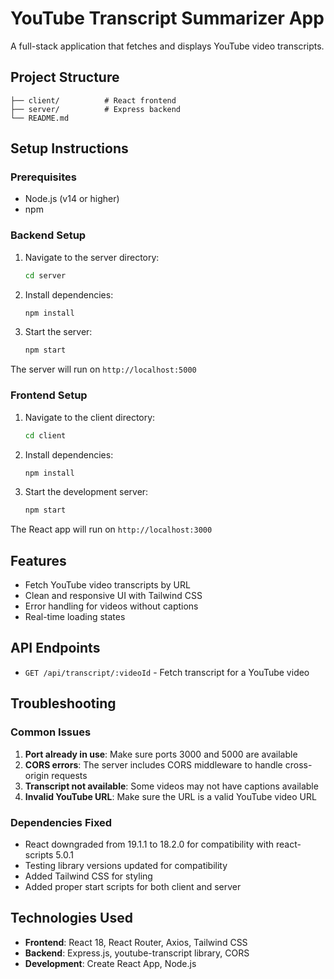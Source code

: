 # YouTube Transcript Summarizer App

A full-stack application that fetches and displays YouTube video transcripts.

## Project Structure

```
├── client/          # React frontend
├── server/          # Express backend
└── README.md
```

## Setup Instructions

### Prerequisites
- Node.js (v14 or higher)
- npm

### Backend Setup
1. Navigate to the server directory:
   ```bash
   cd server
   ```

2. Install dependencies:
   ```bash
   npm install
   ```

3. Start the server:
   ```bash
   npm start
   ```

The server will run on `http://localhost:5000`

### Frontend Setup
1. Navigate to the client directory:
   ```bash
   cd client
   ```

2. Install dependencies:
   ```bash
   npm install
   ```

3. Start the development server:
   ```bash
   npm start
   ```

The React app will run on `http://localhost:3000`

## Features

- Fetch YouTube video transcripts by URL
- Clean and responsive UI with Tailwind CSS
- Error handling for videos without captions
- Real-time loading states

## API Endpoints

- `GET /api/transcript/:videoId` - Fetch transcript for a YouTube video

## Troubleshooting

### Common Issues

1. **Port already in use**: Make sure ports 3000 and 5000 are available
2. **CORS errors**: The server includes CORS middleware to handle cross-origin requests
3. **Transcript not available**: Some videos may not have captions available
4. **Invalid YouTube URL**: Make sure the URL is a valid YouTube video URL

### Dependencies Fixed

- React downgraded from 19.1.1 to 18.2.0 for compatibility with react-scripts 5.0.1
- Testing library versions updated for compatibility
- Added Tailwind CSS for styling
- Added proper start scripts for both client and server

## Technologies Used

- **Frontend**: React 18, React Router, Axios, Tailwind CSS
- **Backend**: Express.js, youtube-transcript library, CORS
- **Development**: Create React App, Node.js 